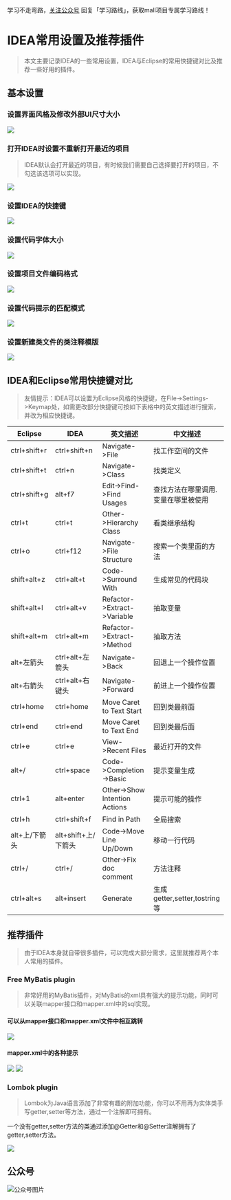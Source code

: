学习不走弯路，[关注公众号](#公众号) 回复「学习路线」，获取mall项目专属学习路线！

# IDEA常用设置及推荐插件

>本文主要记录IDEA的一些常用设置，IDEA与Eclipse的常用快捷键对比及推荐一些好用的插件。

## 基本设置

### 设置界面风格及修改外部UI尺寸大小

![](../images/idea_screen_1.png)

### 打开IDEA时设置不重新打开最近的项目
> IDEA默认会打开最近的项目，有时候我们需要自己选择要打开的项目，不勾选该选项可以实现。

![](../images/idea_screen_2.png)

### 设置IDEA的快捷键

![](../images/idea_screen_3.png)

### 设置代码字体大小

![](../images/idea_screen_4.png)

### 设置项目文件编码格式

![](../images/idea_screen_5.png)

### 设置代码提示的匹配模式

![](../images/idea_screen_6.png)

### 设置新建类文件的类注释模版

![](../images/idea_screen_7.png)

## IDEA和Eclipse常用快捷键对比

> 友情提示：IDEA可以设置为Eclipse风格的快捷键，在File->Settings->Keymap处，如需更改部分快捷键可按如下表格中的英文描述进行搜索，并改为相应快捷键。

| Eclipse       | IDEA                | 英文描述                      | 中文描述                            |
| ------------- | ------------------- | ----------------------------- | ----------------------------------- |
| ctrl+shift+r  | ctrl+shift+n        | Navigate->File                | 找工作空间的文件                    |
| ctrl+shift+t  | ctrl+n              | Navigate->Class               | 找类定义                            |
| ctrl+shift+g  | alt+f7              | Edit->Find->Find Usages       | 查找方法在哪里调用.变量在哪里被使用 |
| ctrl+t        | ctrl+t              | Other->Hierarchy Class        | 看类继承结构                        |
| ctrl+o        | ctrl+f12            | Navigate->File Structure      | 搜索一个类里面的方法                |
| shift+alt+z   | ctrl+alt+t          | Code->Surround With           | 生成常见的代码块                    |
| shift+alt+l   | ctrl+alt+v          | Refactor->Extract->Variable   | 抽取变量                            |
| shift+alt+m   | ctrl+alt+m          | Refactor->Extract->Method     | 抽取方法                            |
| alt+左箭头    | ctrl+alt+左箭头     | Navigate->Back                | 回退上一个操作位置                  |
| alt+右箭头    | ctrl+alt+右键头     | Navigate->Forward             | 前进上一个操作位置                  |
| ctrl+home     | ctrl+home           | Move Caret to Text Start      | 回到类最前面                        |
| ctrl+end      | ctrl+end            | Move Caret to Text End        | 回到类最后面                        |
| ctrl+e        | ctrl+e              | View->Recent Files            | 最近打开的文件                      |
| alt+/         | ctrl+space          | Code->Completion->Basic       | 提示变量生成                        |
| ctrl+1        | alt+enter           | Other->Show Intention Actions | 提示可能的操作                      |
| ctrl+h        | ctrl+shift+f        | Find in Path                  | 全局搜索                            |
| alt+上/下箭头 | alt+shift+上/下箭头 | Code->Move Line Up/Down       | 移动一行代码                        |
| ctrl+/        | ctrl+/              | Other->Fix doc comment        | 方法注释                            |
| ctrl+alt+s    | alt+insert          | Generate                      | 生成getter,setter,tostring等        |

## 推荐插件
> 由于IDEA本身就自带很多插件，可以完成大部分需求，这里就推荐两个本人常用的插件。

### Free MyBatis plugin

> 非常好用的MyBatis插件，对MyBatis的xml具有强大的提示功能，同时可以关联mapper接口和mapper.xml中的sql实现。

#### 可以从mapper接口和mapper.xml文件中相互跳转

![](../images/idea_screen_8.png)

#### mapper.xml中的各种提示

![](../images/idea_screen_9.png)
![](../images/idea_screen_10.png)

### Lombok plugin

> Lombok为Java语言添加了非常有趣的附加功能，你可以不用再为实体类手写getter,setter等方法，通过一个注解即可拥有。

一个没有getter,setter方法的类通过添加@Getter和@Setter注解拥有了getter,setter方法。

![](../images/idea_screen_11.png)

## 公众号

![公众号图片](http://macro-oss.oss-cn-shenzhen.aliyuncs.com/mall/banner/qrcode_for_macrozheng_258.jpg)
